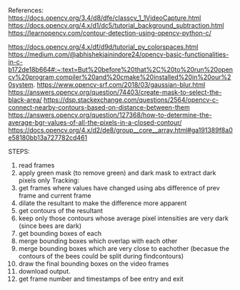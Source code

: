 References:
https://docs.opencv.org/3.4/d8/dfe/classcv_1_1VideoCapture.html
https://docs.opencv.org/4.x/d1/dc5/tutorial_background_subtraction.html
https://learnopencv.com/contour-detection-using-opencv-python-c/

https://docs.opencv.org/4.x/df/d9d/tutorial_py_colorspaces.html
https://medium.com/@abhishekjainindore24/opencv-basic-functionalities-in-c-b172de18b664#:~:text=But%20before%20that%2C%20to%20run%20opencv%20program,compiler%20and%20cmake%20installed%20in%20our%20system.
https://www.opencv-srf.com/2018/03/gaussian-blur.html
https://answers.opencv.org/question/74403/create-mask-to-select-the-black-area/
https://dsp.stackexchange.com/questions/2564/opencv-c-connect-nearby-contours-based-on-distance-between-them
https://answers.opencv.org/question/127368/how-to-determine-the-average-bgr-values-of-all-the-pixels-in-a-closed-contour/
https://docs.opencv.org/4.x/d2/de8/group__core__array.html#ga191389f8a0e58180bb13a727782cd461

STEPS:

1. read frames
2. apply green mask (to remove green) and dark mask to extract dark pixels only
   Tracking:
3. get frames where values have changed using abs difference of prev frame and current frame
4. dilate the resultant to make the difference more apparent
5. get contours of the resultant
6. keep only those contours whose average pixel intensities are very dark (since bees are dark)
7. get bounding boxes of each
8. merge bounding boxes which overlap with each other
9. merge bounding boxes which are very close to eachother (becasue the contours of the bees could be split during findcontours)
10. draw the final bounding boxes on the video frames
11. download output.
12. get frame number and timestamps of bee entry and exit
